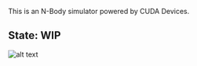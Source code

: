 This is an N-Body simulator powered by CUDA Devices. 

## State: WIP

![alt text](docs/sim_anim_threshold_gravity_projections_gif2.gif)

